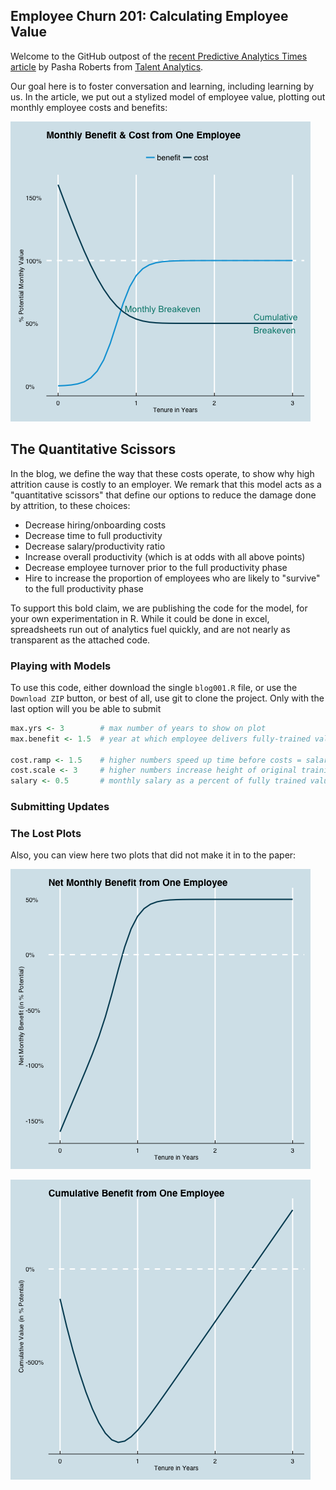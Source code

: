 ## Employee Churn 201: Calculating Employee Value

Welcome to the GitHub outpost of the [recent Predictive Analytics Times article](http://www.talentanalytics.com) by Pasha Roberts from [Talent Analytics](http://www.talentanalytics.com).

Our goal here is to foster conversation and learning, including learning by us.
In the article, we put out a stylized model of employee value, plotting out monthly employee costs and benefits:

![Figure 1](figure_1.png)

## The Quantitative Scissors
In the blog, we define the way that these costs operate, to show why high attrition cause is costly to an employer.
We remark that this model acts as a "quantitative scissors" that define our options to reduce the damage done by attrition, to these choices:

- Decrease hiring/onboarding costs
- Decrease time to full productivity
- Decrease salary/productivity ratio
- Increase overall productivity (which is at odds with all above points)
- Decrease employee turnover prior to the full productivity phase
- Hire to increase the proportion of employees who are likely to "survive" to the full productivity phase

To support this bold claim, we are publishing the code for the model, for your own experimentation in R.
While it could be done in excel, spreadsheets run out of analytics fuel quickly, and are not nearly as transparent as the attached code.

### Playing with Models

To use this code, either download the single `blog001.R` file, or use the `Download ZIP` button, or best of all, use git to clone the project.
Only with the last option will you be able to submit


```R
max.yrs <- 3		# max number of years to show on plot
max.benefit <- 1.5	# year at which employee delivers fully-trained value (asymptote) 

cost.ramp <- 1.5	# higher numbers speed up time before costs = salary
cost.scale <- 3		# higher numbers increase height of original training costs
salary <- 0.5		# monthly salary as a percent of fully trained value delivered to company
```
### Submitting Updates

### The Lost Plots

Also, you can view here two plots that did not make it in to the paper:

![Figure 2](figure_2.png)

![Figure 3](figure_3.png)
